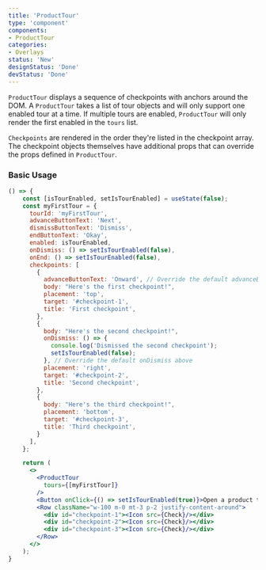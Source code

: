 ```yaml
---
title: 'ProductTour'
type: 'component'
components:
- ProductTour
categories:
- Overlays
status: 'New'
designStatus: 'Done'
devStatus: 'Done'
---
```

`ProductTour` displays a sequence of checkpoints with anchors around the DOM.
A `ProductTour` takes a list of tour objects and will only support one enabled tour at a time. If multiple
tours are enabled, `ProductTour` will only render the first enabled in the `tours` list.

`Checkpoints` are rendered in the order they're listed in the checkpoint array.
The checkpoint objects themselves have additional props that can override the props defined in `ProductTour`.

### Basic Usage

```jsx live
() => {
    const [isTourEnabled, setIsTourEnabled] = useState(false);
    const myFirstTour = {
      tourId: 'myFirstTour',
      advanceButtonText: 'Next',
      dismissButtonText: 'Dismiss',
      endButtonText: 'Okay',
      enabled: isTourEnabled,
      onDismiss: () => setIsTourEnabled(false),
      onEnd: () => setIsTourEnabled(false),
      checkpoints: [
        {
          advanceButtonText: 'Onward', // Override the default advanceButtonText above
          body: "Here's the first checkpoint!",
          placement: 'top',
          target: '#checkpoint-1',
          title: 'First checkpoint',
        },
        {
          body: "Here's the second checkpoint!",
          onDismiss: () => {
            console.log('Dismissed the second checkpoint');
            setIsTourEnabled(false);
          }, // Override the default onDismiss above
          placement: 'right',
          target: '#checkpoint-2',
          title: 'Second checkpoint',
        },
        {
          body: "Here's the third checkpoint!",
          placement: 'bottom',
          target: '#checkpoint-3',
          title: 'Third checkpoint',
        }
      ],
    };

    return (
      <>
        <ProductTour
          tours={[myFirstTour]}
        />
        <Button onClick={() => setIsTourEnabled(true)}>Open a product tour</Button>
        <Row className="w-100 m-0 mt-3 p-2 justify-content-around">
          <div id="checkpoint-1"><Icon src={Check}/></div>
          <div id="checkpoint-2"><Icon src={Check}/></div>
          <div id="checkpoint-3"><Icon src={Check}/></div>
        </Row>
      </>
    );
}
```

<testguide
  events="`onAdvance`, `onDismiss`, `onEnd`, `keydown`"
/>

